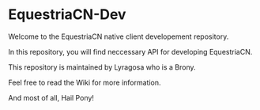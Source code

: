 # EquestriaCN-Dev
Welcome to the EquestriaCN native client developement repository.

In this repository, you will find neccessary API for developing EquestriaCN.

This repository is maintained by Lyragosa who is a Brony.

Feel free to read the Wiki for more information.

And most of all, Hail Pony!
